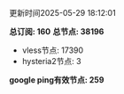 更新时间2025-05-29 18:12:01

**总订阅: 160**
**总节点: 38196**
- vless节点: 17390
- hysteria2节点: 3

**google ping有效节点: 259**
